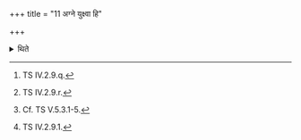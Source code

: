 +++
title = "11 अग्ने युक्ष्वा हि"

+++

<details><summary>थिते</summary>

11. Having touched the built up fire-altar with two verses beginning with agne yukṣvā hi ye tava[^1] and yukṣvā hi devahūtamām[^2] he sprinkles ghee on the built up fire-altar[^3] with vasavastvā rudraiḥ purastāt pāntu...[^4] in accordance with the chracteristic word (in the formula); facing the east (he sprinkles ghee) in the middle with the last (formula).   

[^1]: TS IV.2.9.q.   

[^2]: TS IV.2.9.r.  

[^3]: Cf. TS V.5.3.1-5.  

[^4]: TS IV.2.9.1.  
</details>
